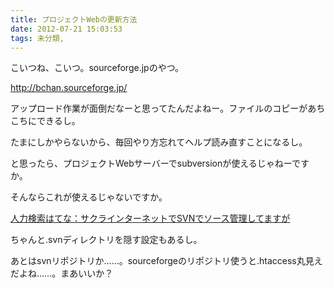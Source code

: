 ```yaml
---
title: プロジェクトWebの更新方法
date: 2012-07-21 15:03:53
tags: 未分類, 
---
```

こいつね、こいつ。sourceforge.jpのやつ。

<a href="http://bchan.sourceforge.jp/">http://bchan.sourceforge.jp/</a>

アップロード作業が面倒だなーと思ってたんだよねー。ファイルのコピーがあちこちにできるし。

たまにしかやらないから、毎回やり方忘れてヘルプ読み直すことになるし。

と思ったら、プロジェクトWebサーバーでsubversionが使えるじゃねーですか。

そんならこれが使えるじゃないですか。

<a href="http://q.hatena.ne.jp/1197300886">人力検索はてな：サクラインターネットでSVNでソース管理してますが</a>

ちゃんと.svnディレクトリを隠す設定もあるし。

あとはsvnリポジトリか……。sourceforgeのリポジトリ使うと.htaccess丸見えだよね……。まあいいか？

